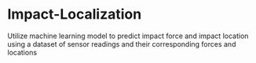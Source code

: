 # Impact-Localization
Utilize machine learning model to predict impact force and impact location using a dataset of sensor readings and their corresponding forces and locations
